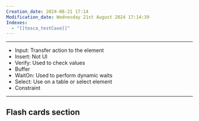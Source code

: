 ```yaml
---
Creation_date: 2024-08-21 17:14
Modification_date: Wednesday 21st August 2024 17:14:39
Indexes:
  - "[[tosca_testCase]]"
---
```



----

- Input: Transfer action to the element
- Insert: Not UI
- Verify: Used to check values
- Buffer
- WaitOn: Used to perform dynamic waits
- Select: Use on a table or select element
- Constraint







---
## Flash cards section
